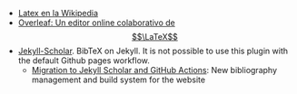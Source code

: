 * [Latex en la Wikipedia](https://es.wikipedia.org/wiki/LaTeX)
* [Overleaf: Un editor online colaborativo de $$\LaTeX$$](https://es.overleaf.com/)
* [Jekyll-Scholar](https://github.com/inukshuk/jekyll-scholar). BibTeX on Jekyll. It is not possible to use this plugin with the default Github pages workflow.
  * [Migration to Jekyll Scholar and GitHub Actions](https://martinopilia.com/posts/2020/02/22/migration.html): New bibliography management and build system for the website